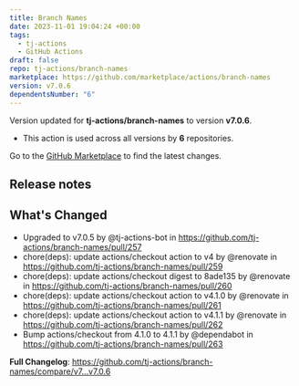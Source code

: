 ```yaml
---
title: Branch Names
date: 2023-11-01 19:04:24 +00:00
tags:
  - tj-actions
  - GitHub Actions
draft: false
repo: tj-actions/branch-names
marketplace: https://github.com/marketplace/actions/branch-names
version: v7.0.6
dependentsNumber: "6"
---
```



Version updated for **tj-actions/branch-names** to version **v7.0.6**.
- This action is used across all versions by **6** repositories.

Go to the [GitHub Marketplace](https://github.com/marketplace/actions/branch-names) to find the latest changes.

## Release notes

## What's Changed
* Upgraded to v7.0.5 by @tj-actions-bot in https://github.com/tj-actions/branch-names/pull/257
* chore(deps): update actions/checkout action to v4 by @renovate in https://github.com/tj-actions/branch-names/pull/259
* chore(deps): update actions/checkout digest to 8ade135 by @renovate in https://github.com/tj-actions/branch-names/pull/260
* chore(deps): update actions/checkout action to v4.1.0 by @renovate in https://github.com/tj-actions/branch-names/pull/261
* chore(deps): update actions/checkout action to v4.1.1 by @renovate in https://github.com/tj-actions/branch-names/pull/262
* Bump actions/checkout from 4.1.0 to 4.1.1 by @dependabot in https://github.com/tj-actions/branch-names/pull/263


**Full Changelog**: https://github.com/tj-actions/branch-names/compare/v7...v7.0.6
